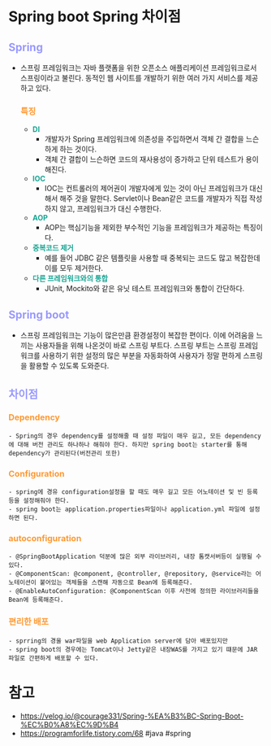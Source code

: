 # Spring boot Spring 차이점
## __<span style="color:#9999ff">Spring</span>__
- 스프링 프레임워크는 자바 플랫폼을 위한 오픈소스 애플리케이션 프레임워크로서 스프링이라고 불린다. 동적인 웹 사이트를 개발하기 위한 여러 가지 서비스를 제공하고 있다.
  ### __<span style="color:#ff9933">특징</span>__
  - __<span style="color:#14a492">DI</span>__
    - 개발자가 Spring 프레임워크에 의존성을 주입하면서 객체 간 결합을 느슨하게 하는 것이다.
    - 객체 간 결합이 느슨하면 코드의 재사용성이 증가하고 단위 테스트가 용이해진다.
  - __<span style="color:#14a492">IOC</span>__
    - IOC는 컨트롤러의 제어권이 개발자에게 있는 것이 아닌 프레임워크가 대신해서 해주 것을 말한다. Servlet이나 Bean같은 코드를 개발자가 직접 작성하지 않고, 프레임워크가 대신 수행한다.
  - __<span style="color:#14a492">AOP</span>__
    - AOP는 핵심기능을 제외한 부수적인 기능을 프레임워크가 제공하는 특징이다.
  - __<span style="color:#14a492">중복코드 제거</span>__ 
    - 예를 들어 JDBC 같은 템플릿을 사용할 때 중복되는 코드도 많고 복잡한데 이를 모두 제거한다.
  - __<span style="color:#14a492">다른 프레임워크와의 통합</span>__
    - JUnit, Mockito와 같은 유닛 테스트 프레임워크와 통합이 간단하다.
## __<span style="color:#9999ff">Spring boot</span>__
- 스프링 프레임워크는 기능이 많은만큼 환경설정이 복잡한 편이다. 이에 어려움을 느끼는 사용자들을 위해 나온것이 바로 스프링 부트다. 스프링 부트는 스프링 프레임워크를 사용하기 위한 설정의 많은 부분을 자동화하여 사용자가 정말 편하게 스프링을 활용할 수 있도록 도와준다.
## __<span style="color:#9999ff">차이점</span>__ 
  ### __<span style="color:#ff9933">Dependency</span>__
    - Spring의 경우 dependency를 설정해줄 때 설정 파일이 매우 길고, 모든 dependency에 대해 버전 관리도 하나하나 해줘야 한다. 하지만 spring boot는 starter를 통해 dependency가 관리된다(버전관리 또한)
  ### __<span style="color:#ff9933">Configuration</span>__
    - spring에 경유 configuration설정을 할 때도 매우 길고 모든 어노테이션 및 빈 등록 등을 설정해줘야 한다.
    - spring boot는 application.properties파일이나 application.yml 파일에 설정하면 된다.
  ### __<span style="color:#ff9933">autoconfiguration</span>__
    - @SpringBootApplication 덕분에 많은 외부 라이브러리, 내장 톰캣서버등이 실행될 수 있다.
    - @ComponentScan: @component, @controller, @repository, @service라는 어노테이션이 붙어있는 객체들을 스캔해 자동으로 Bean에 등록해준다.
    - @EnableAutoConfiguration: @ComponentScan 이후 사전에 정의한 라이브러리들을 Bean에 등록해준다.
  ### __<span style="color:#ff9933">편리한 배포</span>__
    - sprring의 경울 war파일을 web Application server에 담아 배포있지만
    - spring boot의 경우에는 Tomcat이나 Jetty같은 내장WAS를 가지고 있기 떄문에 JAR 파일로 간편하게 배포할 수 있다.
# 참고
- https://velog.io/@courage331/Spring-%EA%B3%BC-Spring-Boot-%EC%B0%A8%EC%9D%B4
- https://programforlife.tistory.com/68
#java #spring